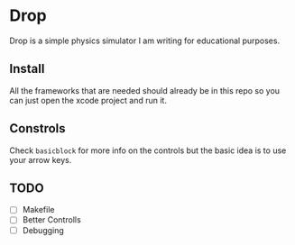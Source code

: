 # Drop
Drop is a simple physics simulator I am writing for educational purposes.

## Install
All the frameworks that are needed should already be in this repo so you can just open the xcode project and run it. 

## Constrols
Check `basicblock` for more info on the controls but the basic idea is to use your arrow keys.

## TODO
- [ ] Makefile
- [ ] Better Controlls
- [ ] Debugging
